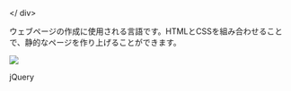 </  div>
          <p class="text-contents">ウェブページの作成に使用される言語です。HTMLとCSSを組み合わせることで、静的なページを作り上げることができます。</p>
        </div>
        <div class="lesson">
          <div class="lesson-icon">
            <img src="https://prog-8.com/images/html/advanced/jQuery.png">
            <p>jQuery</p>
          
